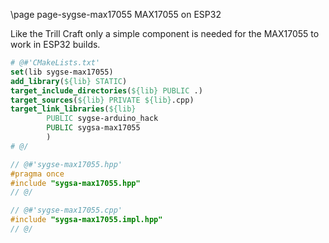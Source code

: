 \page page-sygse-max17055 MAX17055 on ESP32

Like the Trill Craft only a simple component is needed for the MAX17055 to work in ESP32 builds.

```cmake
# @#'CMakeLists.txt'
set(lib sygse-max17055)
add_library(${lib} STATIC)
target_include_directories(${lib} PUBLIC .)
target_sources(${lib} PRIVATE ${lib}.cpp)
target_link_libraries(${lib}
        PUBLIC sygse-arduino_hack
        PUBLIC sygsa-max17055
        )
# @/
```

```cpp
// @#'sygse-max17055.hpp'
#pragma once
#include "sygsa-max17055.hpp"
// @/

// @#'sygse-max17055.cpp'
#include "sygsa-max17055.impl.hpp"
// @/
```
